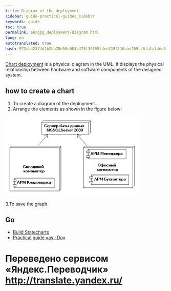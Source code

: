 ```yaml
--- 
title: Diagram of the deployment 
sidebar: guide-practical-guides_sidebar 
keywords: guide 
toc: true 
permalink: en/gpg_deployment-diagram.html 
lang: en 
autotranslated: true 
hash: 972ab42374d2b2ba70d50e683b475f39f59fdee2187f16aae259c45fa1afdec5 
--- 
```


[Chart deployment](fd_deployment-diagram.html) is a physical diagram in the UML. It displays the physical relationship between hardware and software components of the designed system. 

## how to create a chart 

1. To create a diagram of the deployment. 
2. Arrange the elements as shown in the figure below: 

![](/images/pages/guides/flexberry-designer/statechart-diagram.png) 

3.To save the graph. 

## Go 

* <i class="fa fa-arrow-left" aria-hidden="true"></i> [Build Statecharts](gpg_statechart-diagram.html) 
* [Practical guide «as I Do»](gpg_landing-page.html) <i class="fa fa-arrow-up" aria-hidden="true"></i> 



 # Переведено сервисом «Яндекс.Переводчик» http://translate.yandex.ru/